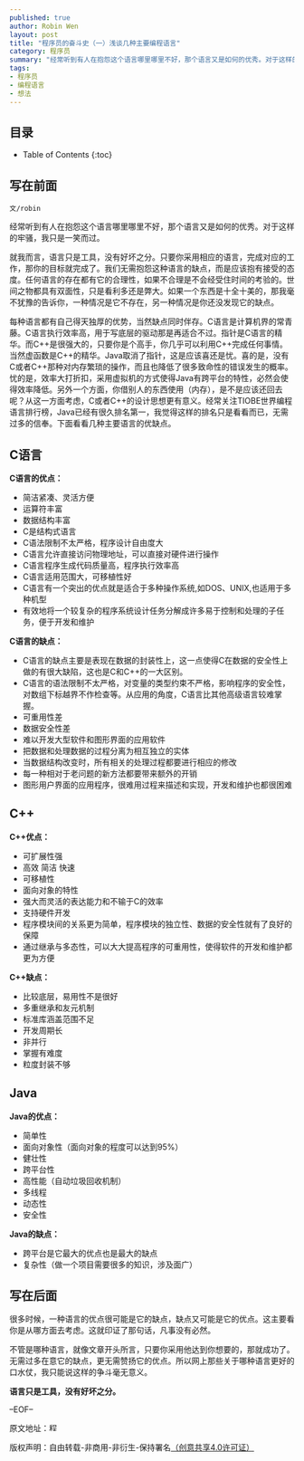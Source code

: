```yaml
---
published: true
author: Robin Wen
layout: post
title: "程序员的奋斗史（一）浅谈几种主要编程语言"
category: 程序员
summary: "经常听到有人在抱怨这个语言哪里哪里不好，那个语言又是如何的优秀。对于这样的牢骚，我只是一笑而过。就我而言，语言只是工具，没有好坏之分。只要你采用相应的语言，完成对应的工作，那你的目标就完成了。我们无需抱怨这种语言的缺点，而是应该抱有接受的态度。任何语言的存在都有它的合理性，如果不合理是不会经受住时间的考验的。世间之物都具有双面性，只是看利多还是弊大。如果一个东西是十全十美的，那我毫不犹豫的告诉你，一种情况是它不存在，另一种情况是你还没发现它的缺点。"
tags: 
- 程序员
- 编程语言
- 想法
---
```


## 目录 ##

* Table of Contents
{:toc}

## 写在前面 ##

`文/robin`

经常听到有人在抱怨这个语言哪里哪里不好，那个语言又是如何的优秀。对于这样的牢骚，我只是一笑而过。

就我而言，语言只是工具，没有好坏之分。只要你采用相应的语言，完成对应的工作，那你的目标就完成了。我们无需抱怨这种语言的缺点，而是应该抱有接受的态度。任何语言的存在都有它的合理性，如果不合理是不会经受住时间的考验的。世间之物都具有双面性，只是看利多还是弊大。如果一个东西是十全十美的，那我毫不犹豫的告诉你，一种情况是它不存在，另一种情况是你还没发现它的缺点。

每种语言都有自己得天独厚的优势，当然缺点同时伴存。C语言是计算机界的常青藤。C语言执行效率高，用于写底层的驱动那是再适合不过。指针是C语言的精华。而C\+\+是很强大的，只要你是个高手，你几乎可以利用C\+\+完成任何事情。当然虚函数是C\+\+的精华。Java取消了指针，这是应该喜还是忧。喜的是，没有C或者C\+\+那种对内存繁琐的操作，而且也降低了很多致命性的错误发生的概率。忧的是，效率大打折扣，采用虚拟机的方式使得Java有跨平台的特性，必然会使得效率降低。另外一个方面，你借别人的东西使用（内存），是不是应该还回去呢？从这一方面考虑，C或者C\+\+的设计思想更有意义。经常关注TIOBE世界编程语言排行榜，Java已经有很久排名第一，我觉得这样的排名只是看看而已，无需过多的信奉。下面看看几种主要语言的优缺点。
 
## C语言 ##
 
**C语言的优点：**

* 简洁紧凑、灵活方便
* 运算符丰富
* 数据结构丰富
* C是结构式语言
* C语法限制不太严格，程序设计自由度大
* C语言允许直接访问物理地址，可以直接对硬件进行操作
* C语言程序生成代码质量高，程序执行效率高
* C语言适用范围大，可移植性好
* C语言有一个突出的优点就是适合于多种操作系统,如DOS、UNIX,也适用于多种机型
* 有效地将一个较复杂的程序系统设计任务分解成许多易于控制和处理的子任务，便于开发和维护
 
**C语言的缺点：**

* C语言的缺点主要是表现在数据的封装性上，这一点使得C在数据的安全性上做的有很大缺陷，这也是C和C++的一大区别。
* C语言的语法限制不太严格，对变量的类型约束不严格，影响程序的安全性，对数组下标越界不作检查等。从应用的角度，C语言比其他高级语言较难掌握。
* 可重用性差
* 数据安全性差
* 难以开发大型软件和图形界面的应用软件
* 把数据和处理数据的过程分离为相互独立的实体
* 当数据结构改变时，所有相关的处理过程都要进行相应的修改
* 每一种相对于老问题的新方法都要带来额外的开销
* 图形用户界面的应用程序，很难用过程来描述和实现，开发和维护也都很困难
 
## C++ ##
 
**C++优点：**

* 可扩展性强
* 高效 简洁 快速
* 可移植性
* 面向对象的特性
* 强大而灵活的表达能力和不输于C的效率
* 支持硬件开发
* 程序模块间的关系更为简单，程序模块的独立性、数据的安全性就有了良好的保障
* 通过继承与多态性，可以大大提高程序的可重用性，使得软件的开发和维护都更为方便
 
 
**C++缺点：**

* 比较底层，易用性不是很好
* 多重继承和友元机制
* 标准库涵盖范围不足
* 开发周期长
* 非并行
* 掌握有难度
* 粒度封装不够
 
## Java ##
 
**Java的优点：**

* 简单性
* 面向对象性（面向对象的程度可以达到95%）
* 健壮性
* 跨平台性
* 高性能（自动垃圾回收机制）
* 多线程
* 动态性
* 安全性
 
**Java的缺点：**

* 跨平台是它最大的优点也是最大的缺点
* 复杂性（做一个项目需要很多的知识，涉及面广）

## 写在后面 ##
 
很多时候，一种语言的优点很可能是它的缺点，缺点又可能是它的优点。这主要看你是从哪方面去考虑。这就印证了那句话，凡事没有必然。

不管是哪种语言，就像文章开头所言，只要你采用他达到你想要的，那就成功了。无需过多在意它的缺点，更无需赞扬它的优点。所以网上那些关于哪种语言更好的口水仗，我只能说这样的争斗毫无意义。

**语言只是工具，没有好坏之分。**

–EOF–

原文地址：<a href="http://blog.csdn.net/justdb/article/details/7425698" target="_blank"><img src="https://cdn.dbarobin.com/BROigUO.jpg" title="程序员的奋斗史（一）浅谈几种主要编程语言" height="16px" width="16px" border="0" alt="程序员的奋斗史（一）浅谈几种主要编程语言" /></a>

版权声明：自由转载-非商用-非衍生-保持署名<a href="http://creativecommons.org/licenses/by-nc-nd/4.0/deed.zh" target="_blank">（创意共享4.0许可证）</a>

